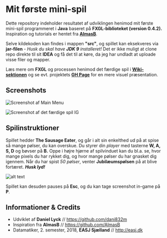 # Mit første mini-spil

Dette repository indeholder resultatet af udviklingen henimod mit første mini-spil programmeret i **Java** baseret på **FXGL-biblioteket (version 0.4.2).** Inspiration og tutorials er hentet fra [**AlmasB**](http://almasb.github.io/FXGL/).

Selve kildekoden kan findes i mappen **"src"**, og spillet kan eksekveres via **jar-filen** - _Husk du skal have **JDK 9** installeret!_ Det er ikke muligt at clone repo direkte til sit **IDEA** og få det til at køre, da jeg har undladt at uploade visse filer og mapper.

Læs mere om **FXGL** og processen henimod det færdige spil i [**Wiki-sektionen**](https://github.com/dani832m/MyFirstGame/wiki) og se evt. projektets [**GH Page**](https://dani832m.github.io/MyFirstGame) for en mere visuel præsentation.


## Screenshots

![Screenshot af Main Menu](https://i.imgur.com/VOdDkbz.png)

![Screenshot af det færdige spil IG](https://i.imgur.com/kDES5wF.png)


## Spilinstruktioner

Spillet hedder **The Sausage Eater**, og går i alt sin enkelthed ud på at spise så mange pølser, du kan overskue. Du styrer din _player_ med tasterne **W, A, S, D** og bøvser på **B.** Oppe i højre hjørne af spilvinduet kan du bl.a. se, hvor mange pixels du har rykket dig, og hvor mange pølser du har gnasket dig igennem. Når du har spist _50 pølser_, venter **Jubilæumspølsen** på at blive fortæret. **_Husk lyd!_**

![alt text](https://i.imgur.com/xEHOE5r.png "Controls")

Spillet kan desuden pauses på **Esc**, og du kan tage screenshot in-game på **P**.


## Informationer & Credits

- Udviklet af **Daniel Lyck** // https://github.com/dani832m
- Inspiration fra **AlmasB** // https://github.com/AlmasB
- Datamatiker, 2. semester, 2018, **EASJ Sjælland** // http://easj.dk
